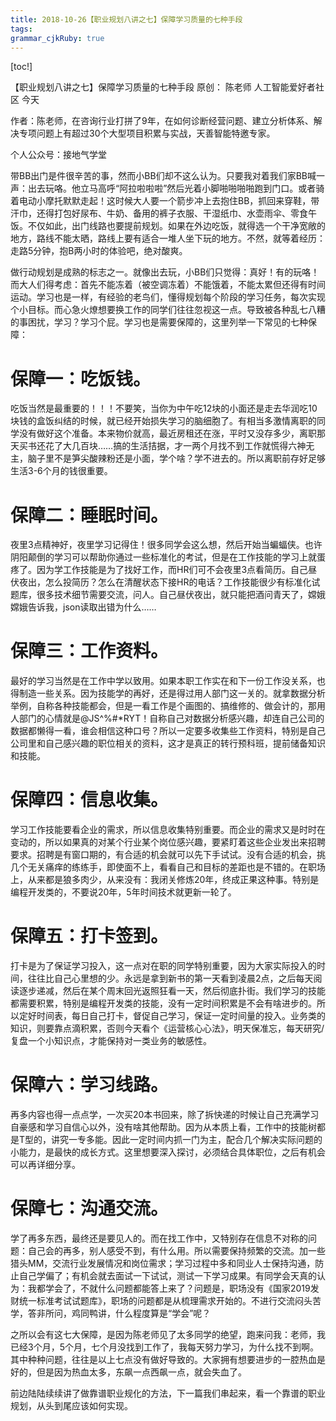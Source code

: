 ```yaml
---
title: 2018-10-26【职业规划八讲之七】保障学习质量的七种手段
tags: 
grammar_cjkRuby: true
---
```

[toc!]

【职业规划八讲之七】保障学习质量的七种手段
原创： 陈老师  人工智能爱好者社区  今天


作者：陈老师，在咨询行业打拼了9年，在如何诊断经营问题、建立分析体系、解决专项问题上有超过30个大型项目积累与实战，天善智能特邀专家。

个人公众号：接地气学堂




带BB出门是件很辛苦的事，然而小BB们却不这么认为。只要我对着我们家BB喊一声：出去玩咯。他立马高呼“阿拉啦啦啦”然后光着小脚啪啪啪啪跑到门口。或者骑着电动小摩托默默走起！这时候大人要一个箭步冲上去抱住BB，抓回来穿鞋，带汗巾，还得打包好尿布、牛奶、备用的裤子衣服、干湿纸巾、水壶雨伞、零食午饭。不仅如此，出门线路也要提前规划。如果在外边吃饭，就得选一个干净宽敞的地方，路线不能太晒，路线上要有适合一堆人坐下玩的地方。不然，就等着经历：走路5分钟，抱B两小时的体验吧，绝对酸爽。

 

做行动规划是成熟的标志之一。就像出去玩，小BB们只觉得：真好！有的玩咯！而大人们得考虑：首先不能冻着（被空调冻着）不能饿着，不能太累但还得有时间运动。学习也是一样，有经验的老鸟们，懂得规划每个阶段的学习任务，每次实现个小目标。而心急火燎想要换工作的同学们往往忽视这一点。导致被各种乱七八糟的事困扰，学习？学习个屁。学习也是需要保障的，这里列举一下常见的七种保障：

 

# 保障一：吃饭钱。
吃饭当然是最重要的！！！不要笑，当你为中午吃12块的小面还是走去华润吃10块钱的盒饭纠结的时候，就已经开始损失学习的脑细胞了。有相当多激情离职的同学没有做好这个准备。本来物价就高，最近房租还在涨，平时又没存多少，离职那天买书还花了大几百块……搞的生活拮据，才一两个月找不到工作就慌得六神无主，脑子里不是笋尖酸辣粉还是小面，学个啥？学不进去的。所以离职前存好足够生活3-6个月的钱很重要。

 

# 保障二：睡眠时间。
夜里3点精神好，夜里学习记得住！很多同学会这么想，然后开始当蝙蝠侠。也许阴阳颠倒的学习可以帮助你通过一些标准化的考试，但是在工作技能的学习上就蛋疼了。因为学工作技能是为了找好工作，而HR们可不会夜里3点看简历。自己昼伏夜出，怎么投简历？怎么在清醒状态下接HR的电话？工作技能很少有标准化试题库，很多技术细节需要交流，问人。自己昼伏夜出，就只能把酒问青天了，嫦娥嫦娥告诉我，json读取出错为什么……

 

# 保障三：工作资料。
最好的学习当然是在工作中学以致用。如果本职工作实在和下一份工作没关系，也得制造一些关系。因为技能学的再好，还是得过用人部门这一关的。就拿数据分析举例，自称各种技能都会，但是一看工作是个画图的、搞维修的、做会计的，那用人部门的心情就是@JS^%#*RYT！自称自己对数据分析感兴趣，却连自己公司的数据都懒得一看，谁会相信这种口号？所以一定要多收集些工作资料，特别是自己公司里和自己感兴趣的职位相关的资料，这才是真正的转行预科班，提前储备知识和技能。

 

# 保障四：信息收集。
学习工作技能要看企业的需求，所以信息收集特别重要。而企业的需求又是时时在变动的，所以如果真的对某个行业某个岗位感兴趣，要紧盯着这些企业发出来招聘要求。招聘是有窗口期的，有合适的机会就可以先下手试试。没有合适的机会，挑几个无关痛痒的练练手，即使面不上，看看自己和目标的差距也是不错的。在职场上，从来都是狼多肉少，从来没有：我闭关修炼20年，终成正果这种事。特别是编程开发类的，不要说20年，5年时间技术就更新一轮了。

 

# 保障五：打卡签到。
打卡是为了保证学习投入，这一点对在职的同学特别重要，因为大家实际投入的时间，往往比自己心里想的少。永远是拿到新书的第一天看到凌晨2点，之后每天阅读逐步递减，然后在某个周末回光返照狂看一天，然后彻底扑街。我们学习的技能都需要积累，特别是编程开发类的技能，没有一定时间积累是不会有啥进步的。所以定好时间表，每日自己打卡，督促自己学习，保证一定时间量的投入。业务类的知识，则要靠点滴积累，否则今天看个《运营核心心法》，明天保准忘，每天研究/复盘一个小知识点，才能保持对一类业务的敏感性。

 

# 保障六：学习线路。
再多内容也得一点点学，一次买20本书回来，除了拆快递的时候让自己充满学习自豪感和学习自信心以外，没有啥其他帮助。因为从本质上看，工作中的技能树都是T型的，讲究一专多能。因此一定时间内抓一门为主，配合几个解决实际问题的小能力，是最快的成长方式。这里想要深入探讨，必须结合具体职位，之后有机会可以再详细分享。

 

# 保障七：沟通交流。
学了再多东西，最终还是要见人的。而在找工作中，又特别存在信息不对称的问题：自己会的再多，别人感受不到，有什么用。所以需要保持频繁的交流。加一些猎头MM，交流行业发展情况和岗位需求；学习过程中多和同业人士保持沟通，防止自己学偏了；有机会就去面试一下试试，测试一下学习成果。有同学会天真的认为：我都学会了，不就什么问题都能答上来了？问题是，职场没有《国家2019发财统一标准考试试题库》，职场的问题都是从梳理需求开始的。不进行交流闷头苦学，答非所问，鸡同鸭讲，什么程度算是“学会”呢？

 

之所以会有这七大保障，是因为陈老师见了太多同学的绝望，跑来问我：老师，我已经3个月，5个月，七个月没找到工作了，我每天努力学习，为什么找不到啊。其中种种问题，往往是以上七点没有做好导致的。大家拥有想要进步的一腔热血是好的，但是因为热血太多，东飙一点西飙一点，就会失血了。

 

前边陆陆续续讲了做靠谱职业规化的方法，下一篇我们串起来，看一个靠谱的职业规划，从头到尾应该如何实现。



